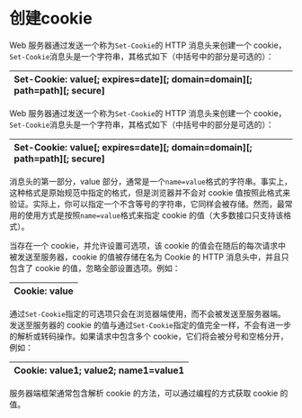 # 创建cookie

Web 服务器通过发送一个称为`Set-Cookie`的 HTTP 消息头来创建一个 cookie，`Set-Cookie`消息头是一个字符串，其格式如下（中括号中的部分是可选的）：

| Set-Cookie: value\[; expires=date\]\[; domain=domain\]\[; path=path\]\[; secure\] |
| :--- |


Web 服务器通过发送一个称为`Set-Cookie`的 HTTP 消息头来创建一个 cookie，`Set-Cookie`消息头是一个字符串，其格式如下（中括号中的部分是可选的）：

| Set-Cookie: value\[; expires=date\]\[; domain=domain\]\[; path=path\]\[; secure\] |
| :--- |


消息头的第一部分，value 部分，通常是一个`name=value`格式的字符串。事实上，这种格式是原始规范中指定的格式，但是浏览器并不会对 cookie 值按照此格式来验证。实际上，你可以指定一个不含等号的字符串，它同样会被存储。然而，最常用的使用方式是按照`name=value`格式来指定 cookie 的值（大多数接口只支持该格式）。

当存在一个 cookie，并允许设置可选项，该 cookie 的值会在随后的每次请求中被发送至服务器，cookie 的值被存储在名为 Cookie 的 HTTP 消息头中，并且只包含了 cookie 的值，忽略全部设置选项。例如：

| Cookie: value |
| :--- |


通过`Set-Cookie`指定的可选项只会在浏览器端使用，而不会被发送至服务器端。发送至服务器的 cookie 的值与通过`Set-Cookie`指定的值完全一样，不会有进一步的解析或转码操作。如果请求中包含多个 cookie，它们将会被分号和空格分开，例如：

| Cookie: value1; value2; name1=value1 |
| :--- |


服务器端框架通常包含解析 cookie 的方法，可以通过编程的方式获取 cookie 的值。

